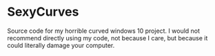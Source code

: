 # SexyCurves
Source code for my horrible curved windows 10 project. I would not recommend directly using my code, not because I care, but because it could literally damage your computer.
